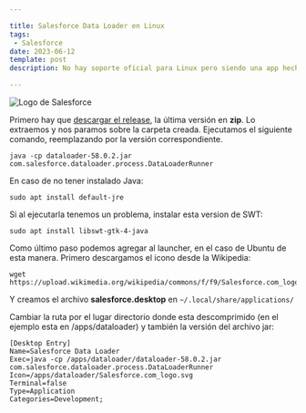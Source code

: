 ```yaml
---

title: Salesforce Data Loader en Linux
tags:
 - Salesforce
date: 2023-06-12
template: post
description: No hay soporte oficial para Linux pero siendo una app hecha en Java funciona sin ningún problema. Te cuento los pasos para instalarla y como ejecutarla.

---
```


<img src="salesforce.svg" alt="Logo de Salesforce" class="undraw" />

Primero hay que [descargar el release](https://github.com/forcedotcom/dataloader/releases),
la última versión en **zip**. Lo extraemos y nos paramos sobre la carpeta creada.
Ejecutamos el siguiente comando, reemplazando por la versión correspondiente.

    java -cp dataloader-58.0.2.jar com.salesforce.dataloader.process.DataLoaderRunner

En caso de no tener instalado Java:

    sudo apt install default-jre

Si al ejecutarla tenemos un problema, instalar esta version de SWT:

    sudo apt install libswt-gtk-4-java

Como último paso podemos agregar al launcher, en el caso de Ubuntu de esta
manera. Primero descargamos el icono desde la Wikipedia:

    wget https://upload.wikimedia.org/wikipedia/commons/f/f9/Salesforce.com_logo.svg

Y creamos el archivo **salesforce.desktop** en `~/.local/share/applications/`

Cambiar la ruta por el lugar directorio donde esta descomprimido (en el ejemplo
esta en /apps/dataloader) y también la versión del archivo jar:

    [Desktop Entry]
    Name=Salesforce Data Loader
    Exec=java -cp /apps/dataloader/dataloader-58.0.2.jar com.salesforce.dataloader.process.DataLoaderRunner
    Icon=/apps/dataloader/Salesforce.com_logo.svg
    Terminal=false
    Type=Application
    Categories=Development;
